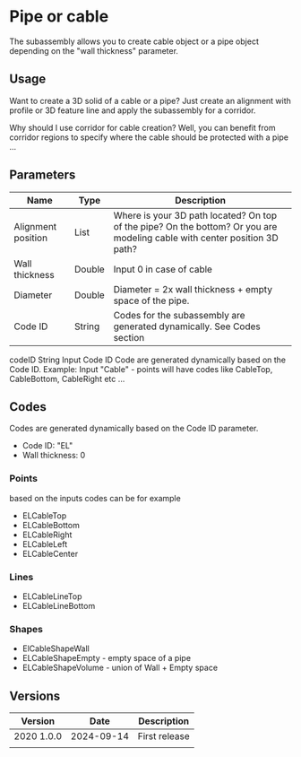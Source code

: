 # Pipe or cable

The subassembly allows you to create cable object or a pipe object depending on the "wall thickness" parameter.

## Usage

Want to create a 3D solid of a cable or a pipe? Just create an alignment with profile or 3D feature line and apply the subassembly for a corridor.

Why should I use corridor for cable creation? Well, you can benefit from corridor regions to specify where the cable should be protected with a pipe ...

## Parameters

| Name               | Type   | Description                                                                                                               |
| ------------------ | ------ | ------------------------------------------------------------------------------------------------------------------------- |
| Alignment position | List   | Where is your 3D path located? On top of the pipe? On the bottom? Or you are modeling cable with center position 3D path? |
| Wall thickness     | Double | Input 0 in case of cable                                                                                                  |
| Diameter           | Double | Diameter = 2x wall thickness + empty space of the pipe.                                                                   |
| Code ID            | String | Codes for the subassembly are generated dynamically. See Codes section                                                    |

codeID String Input Code ID Code are generated dynamically based on the Code ID. Example: Input "Cable" - points will have codes like CableTop, CableBottom, CableRight etc ...

## Codes

Codes are generated dynamically based on the Code ID parameter.

- Code ID: "EL"
- Wall thickness: 0

### Points

based on the inputs codes can be for example

- ELCableTop
- ELCableBottom
- ELCableRight
- ELCableLeft
- ELCableCenter

### Lines

- ELCableLineTop
- ELCableLineBottom

### Shapes

- ElCableShapeWall
- ELCableShapeEmpty - empty space of a pipe
- ELCableShapeVolume - union of Wall + Empty space

## Versions

| Version    | Date       | Description   |
| ---------- | ---------- | ------------- |
| 2020 1.0.0 | 2024-09-14 | First release |
|            |            |               |
